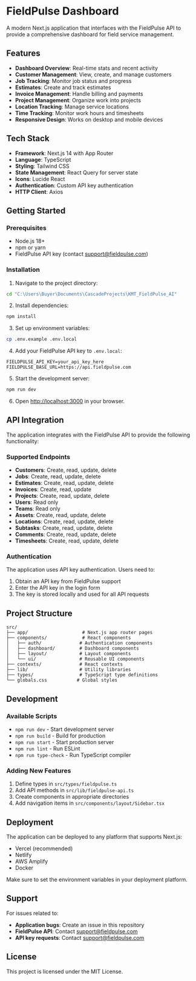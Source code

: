# FieldPulse Dashboard

A modern Next.js application that interfaces with the FieldPulse API to provide a comprehensive dashboard for field service management.

## Features

- **Dashboard Overview**: Real-time stats and recent activity
- **Customer Management**: View, create, and manage customers
- **Job Tracking**: Monitor job status and progress
- **Estimates**: Create and track estimates
- **Invoice Management**: Handle billing and payments
- **Project Management**: Organize work into projects
- **Location Tracking**: Manage service locations
- **Time Tracking**: Monitor work hours and timesheets
- **Responsive Design**: Works on desktop and mobile devices

## Tech Stack

- **Framework**: Next.js 14 with App Router
- **Language**: TypeScript
- **Styling**: Tailwind CSS
- **State Management**: React Query for server state
- **Icons**: Lucide React
- **Authentication**: Custom API key authentication
- **HTTP Client**: Axios

## Getting Started

### Prerequisites

- Node.js 18+ 
- npm or yarn
- FieldPulse API key (contact support@fieldpulse.com)

### Installation

1. Navigate to the project directory:
```bash
cd "C:\Users\Buyer\Documents\CascadeProjects\KMT_FieldPulse_AI"
```

2. Install dependencies:
```bash
npm install
```

3. Set up environment variables:
```bash
cp .env.example .env.local
```

4. Add your FieldPulse API key to `.env.local`:
```env
FIELDPULSE_API_KEY=your_api_key_here
FIELDPULSE_BASE_URL=https://api.fieldpulse.com
```

5. Start the development server:
```bash
npm run dev
```

6. Open [http://localhost:3000](http://localhost:3000) in your browser.

## API Integration

The application integrates with the FieldPulse API to provide the following functionality:

### Supported Endpoints

- **Customers**: Create, read, update, delete
- **Jobs**: Create, read, update, delete
- **Estimates**: Create, read, update, delete
- **Invoices**: Create, read, update
- **Projects**: Create, read, update, delete
- **Users**: Read only
- **Teams**: Read only
- **Assets**: Create, read, update, delete
- **Locations**: Create, read, update, delete
- **Subtasks**: Create, read, update, delete
- **Comments**: Create, read, update, delete
- **Timesheets**: Create, read, update, delete

### Authentication

The application uses API key authentication. Users need to:

1. Obtain an API key from FieldPulse support
2. Enter the API key in the login form
3. The key is stored locally and used for all API requests

## Project Structure

```
src/
├── app/                    # Next.js app router pages
├── components/             # React components
│   ├── auth/              # Authentication components
│   ├── dashboard/         # Dashboard components
│   ├── layout/            # Layout components
│   └── ui/                # Reusable UI components
├── contexts/              # React contexts
├── lib/                   # Utility libraries
├── types/                 # TypeScript type definitions
└── globals.css           # Global styles
```

## Development

### Available Scripts

- `npm run dev` - Start development server
- `npm run build` - Build for production
- `npm run start` - Start production server
- `npm run lint` - Run ESLint
- `npm run type-check` - Run TypeScript compiler

### Adding New Features

1. Define types in `src/types/fieldpulse.ts`
2. Add API methods in `src/lib/fieldpulse-api.ts`
3. Create components in appropriate directories
4. Add navigation items in `src/components/layout/Sidebar.tsx`

## Deployment

The application can be deployed to any platform that supports Next.js:

- Vercel (recommended)
- Netlify
- AWS Amplify
- Docker

Make sure to set the environment variables in your deployment platform.

## Support

For issues related to:
- **Application bugs**: Create an issue in this repository
- **FieldPulse API**: Contact support@fieldpulse.com
- **API key requests**: Contact support@fieldpulse.com

## License

This project is licensed under the MIT License.
